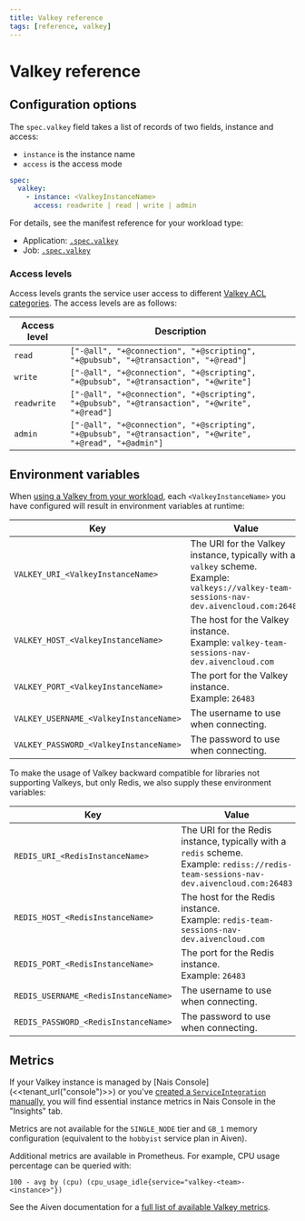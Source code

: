 ```yaml
---
title: Valkey reference
tags: [reference, valkey]
---
```


# Valkey reference

## Configuration options

The `spec.valkey` field takes a list of records of two fields, instance and access:

- `instance` is the instance name
- `access` is the access mode

```yaml
spec:
  valkey:
    - instance: <ValkeyInstanceName>
      access: readwrite | read | write | admin
```

For details, see the manifest reference for your workload type:

- Application: [`.spec.valkey`](../../../workloads/application/reference/application-spec.md#valkey)
- Job: [`.spec.valkey`](../../../workloads/job/reference/naisjob-spec.md#valkey)

### Access levels

Access levels grants the service user access to different [Valkey ACL categories](https://valkey.io/topics/acl/#command-categories).
The access levels are as follows:

| Access level | Description                                                                                             |
|--------------|---------------------------------------------------------------------------------------------------------|
| `read`       | `["-@all", "+@connection", "+@scripting", "+@pubsub", "+@transaction", "+@read"]`                       |
| `write`      | `["-@all", "+@connection", "+@scripting", "+@pubsub", "+@transaction", "+@write"]`                      |
| `readwrite`  | `["-@all", "+@connection", "+@scripting", "+@pubsub", "+@transaction", "+@write", "+@read"]`            |
| `admin`      | `["-@all", "+@connection", "+@scripting", "+@pubsub", "+@transaction", "+@write", "+@read", "+@admin"]` |

## Environment variables

When [using a Valkey from your workload](../how-to/use-in-workload.md), each `<ValkeyInstanceName>` you have configured will result in environment variables at runtime:

| Key                                    | Value                                                                                                                                           |
|----------------------------------------|-------------------------------------------------------------------------------------------------------------------------------------------------|
| `VALKEY_URI_<ValkeyInstanceName>`      | The URI for the Valkey instance, typically with a `valkey` scheme. <br/>Example:  `valkeys://valkey-team-sessions-nav-dev.aivencloud.com:26483` |
| `VALKEY_HOST_<ValkeyInstanceName>`     | The host for the Valkey instance. <br/>Example:  `valkey-team-sessions-nav-dev.aivencloud.com`                                                  |
| `VALKEY_PORT_<ValkeyInstanceName>`     | The port for the Valkey instance. <br/>Example:  `26483`                                                                                        |
| `VALKEY_USERNAME_<ValkeyInstanceName>` | The username to use when connecting.                                                                                                            |
| `VALKEY_PASSWORD_<ValkeyInstanceName>` | The password to use when connecting.                                                                                                            |

To make the usage of Valkey backward compatible for libraries not supporting Valkeys, but only Redis, we also supply these environment variables:

| Key                                  | Value                                                                                                                                       |
|--------------------------------------|---------------------------------------------------------------------------------------------------------------------------------------------|
| `REDIS_URI_<RedisInstanceName>`      | The URI for the Redis instance, typically with a `redis` scheme. <br/>Example:  `rediss://redis-team-sessions-nav-dev.aivencloud.com:26483` |
| `REDIS_HOST_<RedisInstanceName>`     | The host for the Redis instance. <br/>Example:  `redis-team-sessions-nav-dev.aivencloud.com`                                                |
| `REDIS_PORT_<RedisInstanceName>`     | The port for the Redis instance. <br/>Example:  `26483`                                                                                     |
| `REDIS_USERNAME_<RedisInstanceName>` | The username to use when connecting.                                                                                                        |
| `REDIS_PASSWORD_<RedisInstanceName>` | The password to use when connecting.                                                                                                        |

## Metrics

If your Valkey instance is managed by [Nais Console](<<tenant_url("console")>>) or you've [created a `ServiceIntegration` manually](../how-to/create-explicit.md#serviceintegration),
you will find essential instance metrics in Nais Console in the "Insights" tab.

Metrics are not available for the `SINGLE_NODE` tier and `GB_1` memory configuration (equivalent to the `hobbyist` service plan in Aiven).

Additional metrics are available in Prometheus. For example, CPU usage percentage can be queried with:

```promql
100 - avg by (cpu) (cpu_usage_idle{service="valkey-<team>-<instance>"})
```

See the Aiven documentation for a [full list of available Valkey metrics](https://aiven.io/docs/products/valkey/reference/valkey-metrics-in-prometheus).
